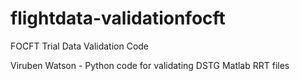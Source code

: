 # flightdata-validationfocft
FOCFT Trial Data Validation Code

Viruben Watson - Python code for validating DSTG Matlab RRT files
